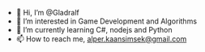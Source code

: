 - 👋 Hi, I’m @Gladralf
- 👀 I’m interested in Game Development and Algorithms
- 🌱 I’m currently learning C#, nodejs and Python
- 📫 How to reach me, alper.kaansimsek@gmail.com

<!---
Gladralf/Gladralf is a ✨ special ✨ repository because its `README.md` (this file) appears on your GitHub profile.
You can click the Preview link to take a look at your changes.
--->
